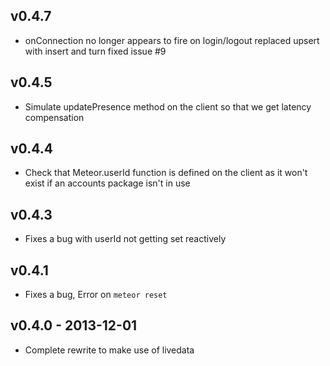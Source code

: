 ## v0.4.7

* onConnection no longer appears to fire on login/logout
  replaced upsert with insert and turn fixed issue #9

## v0.4.5

* Simulate updatePresence method on the client so that we get latency compensation

## v0.4.4

* Check that Meteor.userId function is defined on the client
  as it won't exist if an accounts package isn't in use

## v0.4.3

* Fixes a bug with userId not getting set reactively

## v0.4.1

* Fixes a bug, Error on `meteor reset`

## v0.4.0 - 2013-12-01

* Complete rewrite to make use of livedata
